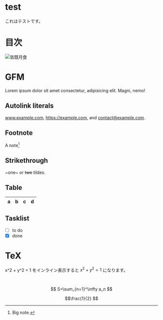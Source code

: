 # test
これはテストです。

# 目次

![皆既月食](/articles/images/test.jpg "皆既月食")

# GFM

Lorem ipsum dolor sit amet consectetur, adipisicing elit. Magni, nemo!

## Autolink literals

www.example.com, https://example.com, and contact@example.com.

## Footnote

A note[^1]

[^1]: Big note.

## Strikethrough

~one~ or ~~two~~ tildes.

## Table

| a | b  |  c |  d  |
| - | :- | -: | :-: |

## Tasklist

* [ ] to do
* [x] done

# TeX

x^2 + y^2 = 1 をインライン表示すると $x^2 + y^2 = 1$ になります。

<br>

$$ S=\sum_{n=1}^\infty a_n $$

$$\frac{1}{2} $$